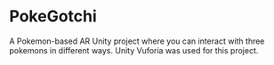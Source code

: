 # PokeGotchi
A Pokemon-based AR Unity project where you can interact with three pokemons in different ways.
Unity Vuforia was used for this project.
